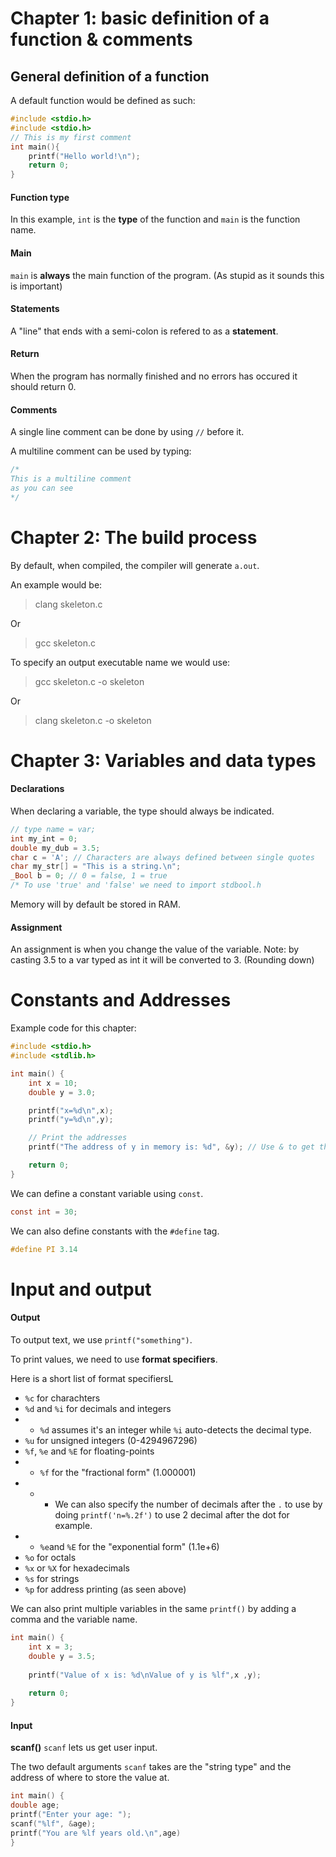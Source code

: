 # Chapter 1: basic definition of a function & comments


## General definition of a function
A default function would be defined as such:
```C
#include <stdio.h>
#include <stdio.h>
// This is my first comment
int main(){
    printf("Hello world!\n");
    return 0;
}
```
#### Function type
In this example, `int` is the **type** of the function and `main` is the function name.

#### Main
`main` is **always** the main function of the program. (As stupid as it sounds this is important)

#### Statements
A "line" that ends with a semi-colon is refered to as a **statement**.

#### Return
When the program has normally finished and no errors has occured it should return 0.

#### Comments
A single line comment can be done by using `//` before it.

A multiline comment can be used by typing:
```C
/*
This is a multiline comment
as you can see
*/
```

# Chapter 2: The build process
By default, when compiled, the compiler will generate `a.out`.

An example would be:
>clang skeleton.c

Or
>gcc skeleton.c

To specify an output executable name we would use:
>gcc skeleton.c -o skeleton

Or
>clang skeleton.c -o skeleton

# Chapter 3: Variables and data types

#### Declarations
When declaring a variable, the type should always be indicated.

```C
// type name = var;
int my_int = 0;
double my_dub = 3.5;
char c = 'A'; // Characters are always defined between single quotes
char my_str[] = "This is a string.\n";
_Bool b = 0; // 0 = false, 1 = true
/* To use 'true' and 'false' we need to import stdbool.h
```

Memory will by default be stored in RAM.

#### Assignment
An assignment is when you change the value of the variable.
Note: by casting 3.5 to a var typed as int it will be converted to 3. (Rounding down)

# Constants and Addresses
Example code for this chapter:
```C
#include <stdio.h>
#include <stdlib.h>

int main() {
    int x = 10;
    double y = 3.0;

    printf("x=%d\n",x);
    printf("y=%d\n",y);

    // Print the addresses
    printf("The address of y in memory is: %d", &y); // Use & to get the address

    return 0;
}
```
We can define a constant variable using `const`.
```C
const int = 30;
```
We can also define constants with the `#define` tag.
```C
#define PI 3.14
```

# Input and output

#### Output
To output text, we use `printf("something")`.

To print values, we need to use **format specifiers**.

Here is a short list of format specifiersL
- `%c` for charachters
- `%d` and `%i` for decimals and integers
- * `%d` assumes it's an integer while `%i` auto-detects the decimal type.
- `%u` for unsigned integers (0-4294967296)
- `%f`, `%e` and `%E` for floating-points
- * `%f` for the "fractional form" (1.000001)
- * + We can also specify the number of decimals after the `.` to use by doing
`printf('n=%.2f')` to use 2 decimal after the dot for example.
- * `%e`and `%E` for the "exponential form" (1.1e+6)
- `%o` for octals
- `%x` or `%X` for hexadecimals
- `%s` for strings
- `%p` for address printing (as seen above)

We can also print multiple variables in the same `printf()` by adding a comma and the variable name.
```C
int main() {
    int x = 3;
    double y = 3.5;
    
    printf("Value of x is: %d\nValue of y is %lf",x ,y);
    
    return 0;
}
```

#### Input
**scanf()**
`scanf` lets us get user input.

The two default arguments `scanf` takes are the "string type" and the address of where to store the value at.
```C
int main() {
double age;
printf("Enter your age: ");
scanf("%lf", &age);
printf("You are %lf years old.\n",age)
}
```
